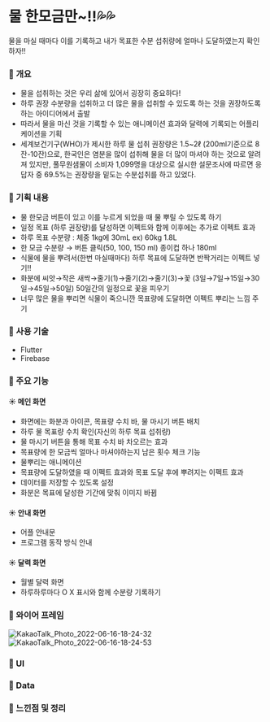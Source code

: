 # 물 한모금만~!!💦💦
물을 마실 때마다 이를 기록하고 내가 목표한 수분 섭취량에 얼마나 도달하였는지 확인하자!!

### 💎 개요
- 물을 섭취하는 것은 우리 삶에 있어서 굉장히 중요하다!
- 하루 권장 수분량을 섭취하고 더 많은 물을 섭취할 수 있도록 하는 것을 권장하도록 하는 아이디어에서 출발
- 따라서 물을 마신 것을 기록할 수 있는 애니메이션 효과와 달력에 기록되는 어플리케이션을 기획
- 세계보건기구(WHO)가 제시한 하루 물 섭취 권장량은 1.5~2ℓ (200ml기준으로 8잔-10잔)으로, 한국인은 염분을 많이 섭취해 물을 더 많이 마셔야 하는 것으로 알려져 있지만, 풀무원샘물이 소비자 1,099명을 대상으로 실시한 설문조사에 따르면 응답자 중 69.5%는 권장량을 밑도는 수분섭취를 하고 있었다.

### 💎 기획 내용
- 물 한모금 버튼이 있고 이를 누르게 되었을 때 물 뿌릴 수 있도록 하기
- 일정 목표 (하루 권장량)를 달성하면 이펙트와 함께 이후에는 추가로 이펙트 효과
- 하루 목표 수분량 : 체중 1kg에 30mL ex) 60kg 1.8L
- 한 모금 수분량 → 버튼 클릭(50, 100, 150 ml) 종이컵 하나 180ml
- 식물에 물을 뿌려서(한번 마실때마다) 하루 목표에 도달하면 반짝거리는 이펙트 넣기!!
- 화분에 씨앗→작은 새싹→줄기(1)→줄기(2)→줄기(3)→꽃 (3일→7일→15일→30일→45일→50일) 50일간의 일정으로 꽃을 피우기
- 너무 많은 물을 뿌리면 식물이 죽으니깐 목표량에 도달하면 이펙트 뿌리는 느낌 주기

### 💎 사용 기술
- Flutter
- Firebase

### 💎 주요 기능
#### ☀️ 메인 화면
- 화면에는 화분과 아이콘, 목표량 수치 바, 물 마시기 버튼 배치
- 하루 물 목표량 수치 확인(자신의 하루 목표 섭취량)
- 물 마시기 버튼을 통해 목표 수치 바 차오르는 효과
- 목표량에 한 모금씩 얼마나 마셔야하는지 남은 횟수 체크 기능
- 물뿌리는 애니메이션
- 목표량에 도달하였을 때 이펙트 효과와 목표 도달 후에 뿌려지는 이펙트 효과
- 데이터를 저장할 수 있도록 설정
- 화분은 목표에 달성한 기간에 맞춰 이미지 바뀜

#### ☀️ 안내 화면
- 어플 안내문
- 프로그램 동작 방식 안내

#### ☀️ 달력 화면
- 월별 달력 화면
- 하루하루마다 O X 표시와 함께 수분량 기록하기

### 💎 와이어 프레임

![KakaoTalk_Photo_2022-06-16-18-24-32](https://user-images.githubusercontent.com/70309113/174039249-164fedf5-eb99-4dad-9c43-6af511fb6498.jpeg)
![KakaoTalk_Photo_2022-06-16-18-24-53](https://user-images.githubusercontent.com/70309113/174039281-4fc066b4-ab00-418f-8ac2-b7e920f1afcd.jpeg)

### 💎 UI

### 💎 Data

### 💎 느낀점 및 정리
